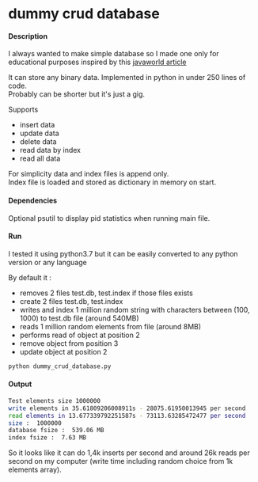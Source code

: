 dummy crud database
===


#### Description
I always wanted to make simple database so I made one only for educational purposes inspired by this [javaworld article](http://javaworld.com/article/2076333/java-web-development/use-a-randomaccessfile-to-build-a-low-level-database.html)  

It can store any binary data. 
Implemented in python in under 250 lines of code.  
Probably can be shorter but it's just a gig.

Supports
- insert data  
- update data  
- delete data
- read data by index
- read all data

For simplicity data and index files is append only.  
Index file is loaded and stored as dictionary in memory on start.

#### Dependencies
Optional psutil to display pid statistics when running main file.

#### Run

I tested it using python3.7 but it can be easily converted to any python version or any language  

By default it :
- removes 2 files test.db, test.index if those files exists
- create 2 files test.db, test.index  
- writes and index 1 million random string with characters between (100, 1000) to test.db file (around 540MB)
- reads 1 million random elements from file (around 8MB)
- performs read of object at position 2
- remove object from position 3
- update object at position 2

```python
python dummy_crud_database.py 
```

#### Output
```bash
Test elements size 1000000
write elements in 35.61809206008911s - 28075.61950013945 per second
read elements in 13.677339792251587s - 73113.63285472477 per second
size :  1000000
database fsize :  539.06 MB
index fsize :  7.63 MB
```


So it looks like it can do 1,4k inserts per second and around 26k reads per second on my computer (write time including random choice from 1k elements array).
